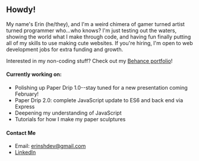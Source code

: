 ## Howdy!

My name's Erin (he/they), and I'm a weird chimera of gamer turned artist turned programmer who...who knows? I'm just testing out the waters, showing the world what I make through code, and having fun finally putting all of my skills to use making cute websites. If you're hiring, I'm open to web development jobs for extra funding and growth.

Interested in my non-coding stuff? Check out my [Behance portfolio](https://www.behance.net/sherrilh659709ca)!

#### Currently working on:
- Polishing up Paper Drip 1.0--stay tuned for a new presentation coming February!
- Paper Drip 2.0: complete JavaScript update to ES6 and back end via Express
- Deepening my understanding of JavaScript
- Tutorials for how I make my paper sculptures

#### Contact Me
- Email: erinshdev@gmail.com
- [LinkedIn](https://www.linkedin.com/in/esh97/)

<!--
**esh6597/esh6597** is a ✨ _special_ ✨ repository because its `README.md` (this file) appears on your GitHub profile.

Here are some ideas to get you started:

- 🔭 I’m currently working on ...
- 🌱 I’m currently learning ...
- 👯 I’m looking to collaborate on ...
- 🤔 I’m looking for help with ...
- 💬 Ask me about ...
- 📫 How to reach me: ...
- 😄 Pronouns: ...
- ⚡ Fun fact: ...
-->
